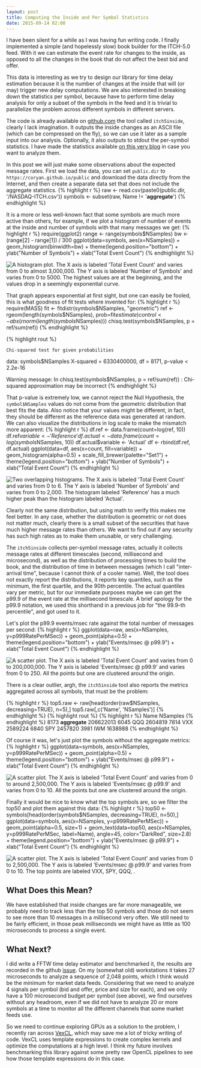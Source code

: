 ```yaml
---
layout: post
title: Computing the Inside and Per Symbol Statistics
date: 2015-09-14 02:00
---
```


I have been silent for a while as I was having fun writing code.  I
finally implemented a simple (and hopelessly slow) book builder for
the ITCH-5.0 feed.  With it we can estimate the event rate for
changes to the inside, as opposed to all the changes in the book
that do not affect the best bid and offer.

This data is interesting as we try to design our library for time
delay estimation because it is the number of changes at the inside
that will (or may) trigger new delay computations.  We are also
interested in breaking down the statistics per symbol, because have
to perform time delay analysis for only a subset of the symbols in
the feed and it is trivial to parallelize the problem across
different symbols in different servers.

The code is already available on
[github.com](https://github.com/coryan/jaybeams)
the tool called `itch5inside`, clearly I lack imagination.
It outputs the
inside changes as an ASCII file (which can be compressed on the
fly), so we can use it later as a sample input into our analysis.
Optionally, it also outputs to stdout the per-symbol statistics.
I have made the statistics available
[on this very blog](/public/NASDAQ-ITCH.csv)
in case you want to analyze them.

In this post we will just make some observations about the expected
message rates.
First we load the data, you can set `public.dir` to
`https://coryan.github.io/public` and download the data directly from
the Internet, and then create a separate data set that does not
include the aggregate statistics.
{% highlight r %}
raw <- read.csv(paste0(public.dir, '/NASDAQ-ITCH.csv'))
symbols <- subset(raw, Name != '__aggregate__')
{% endhighlight %}

It is a more or less well-known fact that some symbols are much more
active than others, for example, if we plot a histogram of number of
events at the inside and number of symbols with that many messages
we get:
{% highlight r %}
require(ggplot2)
range <- range(symbols$NSamples)
bw <- (range[2] - range[1]) / 300
ggplot(data=symbols, aes(x=NSamples)) + geom_histogram(binwidth=bw) +
  theme(legend.position="bottom") +
  ylab("Number of Symbols") +
  xlab("Total Event Count")
{% endhighlight %}

![A histogram plot.  The X axis is labeled 'Total Event Count' and varies from 0 to almost 3,000,000.  The Y axis is labeled 'Number of Symbols' and varies from 0 to 5000.  The highest values are at the beginning, and the values drop in a seemingly exponential curve.](/public/nsamples.linear.svg "Symbol count per total message count.")

That graph appears exponential at first sight, but one can easily be
fooled, this is what goodness of fit tests where invented for:
{% highlight r %}
require(MASS)
fit <- fitdistr(symbols$NSamples, "geometric")
ref <- rgeom(length(symbols$NSamples), prob=fit$estimate)
control <- abs(rnorm(length(symbols$NSamples)))
chisq.test(symbols$NSamples, p = ref/sum(ref))
{% endhighlight %}

{% highlight rout %}

	Chi-squared test for given probabilities

data:  symbols$NSamples
X-squared = 6330400000, df = 8171, p-value < 2.2e-16

Warning message:
In chisq.test(symbols$NSamples, p = ref/sum(ref)) :
  Chi-squared approximation may be incorrect
{% endhighlight %}

That p-value is extremely low, we cannot reject the Null
Hypothesis, the `symbol$NSamples` values do not come from the
geometric distribution that best fits the data.
Also notice that your values might be different, in fact, they
should be different as the reference data was generated at random.
We can also visualize the distributions in log scale to make the
mismatch more apparent:
{% highlight r %}
df.ref <- data.frame(count=log(ref, 10))
df.ref$variable <- 'Reference'
df.actual <- data.frame(count=log(symbols$NSamples, 10))
df.actual$variable <- 'Actual'
df <- rbind(df.ref, df.actual)
ggplot(data=df, aes(x=count, fill=variable)) +
  geom_histogram(alpha=0.5) +
  scale_fill_brewer(palette="Set1") +
  theme(legend.position="bottom") +
  ylab("Number of Symbols") +
  xlab("Total Event Count")
{% endhighlight %}

![Two overlapping histograms. The X axis is labeled 'Total Event Count' and varies from 0 to 6.  The Y axis is labeled 'Number of Symbols' and varies from 0 to 2,000.  The histogram labeled 'Reference' has a much higher peak than the
histogram labeled 'Actual'.](/public/nsamples.log10.svg "Compare actual distribution against best 'Geometric' fit.")

Clearly not the same distribution, but using math to verify this
makes me feel better.
In any case, whether the distribution is geometric or not does not
matter much, clearly there is a small subset of the securities that
have much higher message rates than others.
We want to find out if any security has such high rates as to make
them unusable, or very challenging.

The `itch5inside` collects per-symbol message rates, actually it
collects message rates at different timescales (second, millisecond
and microsecond), as well as the distribution of processing times to
build the book, and the distribution of time in between messages 
(which I call "inter-arrival time", because I cannot think of a
cooler name).
Well, the tool does not exactly report the distributions, it reports
key quantiles, such as the minimum, the first quartile, and the 90th
percentile.
The actual quantiles vary per metric, but for our immediate purposes
maybe we can get the p99.9 of the event rate at the millisecond
timescale.
A brief apology for the p99.9 notation, we used this shorthand in a
previous job for "the 99.9-th percentile", and got used to it.

Let's plot the p99.9 events/msec rate against the total number of
messages per second:
{% highlight r %}
ggplot(data=raw, aes(x=NSamples, y=p999RatePerMSec)) +
  geom_point(alpha=0.5) +
  theme(legend.position="bottom") +
  ylab("Events/msec @ p99.9") +
  xlab("Total Event Count")
{% endhighlight %}

![A scatter plot.  The X axis is labeled 'Total Event Count' and varies from 0 to 200,000,000.  The Y axis is labeled 'Events/msec @ p99.9' and varies from 0 to 250.  All the points but one are clustered around the origin.](/public/all.rate.svg "Per millisecond message rates at the 99.9 percentile.")

There is a clear outlier, argh, the `itch5inside` tool also reports
the metrics aggregated across all symbols, that must be the
problem:

{% highlight r %}
top5.raw <- raw[head(order(raw$NSamples, decreasing=TRUE), n=5),]
top5.raw[,c('Name', 'NSamples')]
{% endhighlight %}
{% highlight rout %}
{% highlight r %}
          Name  NSamples
{% endhighlight %}
8173 __aggregate__ 206622013
6045           QQQ   2604819
7814           VXX   2589224
6840           SPY   2457820
3981           IWM   1638988
{% endhighlight %}

Of course it was, let's just plot the symbols without the aggregate
metrics:
{% highlight r %}
ggplot(data=symbols, aes(x=NSamples, y=p999RatePerMSec)) +
  geom_point(alpha=0.5) +
  theme(legend.position="bottom") +
  ylab("Events/msec @ p99.9") +
  xlab("Total Event Count")
{% endhighlight %}

![A scatter plot.  The X axis is labeled 'Total Event Count' and varies from 0 to around 2,500,000.  The Y axis is labeled 'Events/msec @ p99.9' and varies from 0 to 10.  All the points but one are clustered around the origin.](/public/symbols.rate.svg "Per millisecond message rates at the 99.9 percentile.")

Finally it would be nice to know what the top symbols are, so we
filter the top50 and plot them against this data:
{% highlight r %}
top50 <- symbols[head(order(symbols$NSamples, decreasing=TRUE), n=50),]
ggplot(data=symbols, aes(x=NSamples, y=p999RatePerMSec)) +
  geom_point(alpha=0.5, size=1) +
  geom_text(data=top50, aes(x=NSamples, y=p999RatePerMSec, label=Name),
            angle=45, color="DarkRed", size=2.8) +
  theme(legend.position="bottom") +
  ylab("Events/msec @ p99.9") +
  xlab("Total Event Count")
{% endhighlight %}

![A scatter plot.  The X axis is labeled 'Total Event Count' and varies from 0 to 2,500,000.  The Y axis is labeled 'Events/msec @ p99.9' and varies from 0 to 10.  The top points are labeled VXX, SPY, QQQ, .](/public/symbols.labeled.rate.svg "Per millisecond message rates at the 99.9 percentile.")

## What Does this Mean?

We have established that inside changes are far more manageable, we
probably need to track less than the top 50 symbols and those do not
seem to see more than 10 messages in a millisecond very often.
We still need to be fairly efficient, in those peak milliseconds we
might have as little as 100 microseconds to process a single event.

## What Next?

I did write a FFTW time delay estimator and benchmarked it, the
results are recorded in the github
[issue](https://github.com/coryan/jaybeams/issues/7).
On my
(somewhat old) workstations it takes 27 microseconds to analyze a
sequence of 2,048 points, which I think would be the minimum for
market data feeds.  Considering that we need to analyze 4 signals
per symbol (bid and offer, price and size for each), and we only
have a 100 microsecond budget per symbol (see above), we find
ourselves without any headroom, even if we did not have to
analyze 20 or more symbols at a time to monitor all the different
channels that some market feeds use.

So we need to continue exploring GPUs as a solution to the problem,
I recently ran across [VexCL](https://github.com/ddemidov/vexcl),
which may save me a lot of tricky writing of code.
VexCL uses template expressions to create complex kernels and
optimize the computations at a high level.
I think my future involves benchmarking this library against some
pretty raw OpenCL pipelines to see how those template expressions do
in this case.
